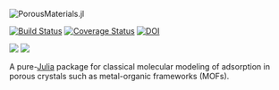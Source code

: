 ![PorousMaterials.jl](PMlogo.png)

[![Build Status](https://travis-ci.org/SimonEnsemble/PorousMaterials.jl.svg?branch=master)](https://travis-ci.org/SimonEnsemble/PorousMaterials.jl) [![Coverage Status](https://coveralls.io/repos/github/SimonEnsemble/PorousMaterials.jl/badge.svg?branch=master)](https://coveralls.io/github/SimonEnsemble/PorousMaterials.jl?branch=master)
[![DOI](https://zenodo.org/badge/102691401.svg)](https://zenodo.org/badge/latestdoi/102691401)

[![](https://img.shields.io/badge/docs-stable-blue.svg)](https://SimonEnsemble.github.io/PorousMaterials.jl/stable)
[![](https://img.shields.io/badge/docs-latest-blue.svg)](https://SimonEnsemble.github.io/PorousMaterials.jl/latest)

A pure-[Julia](https://julialang.org/) package for classical molecular modeling of adsorption in porous crystals such as metal-organic frameworks (MOFs).

